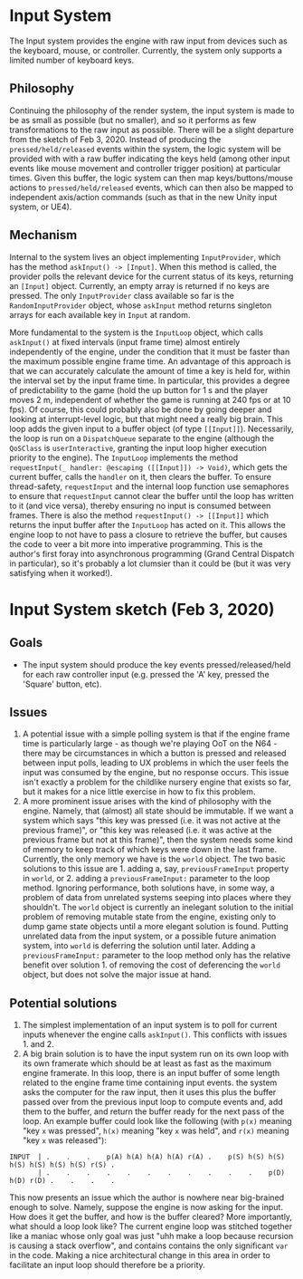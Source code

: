 # Input System
The Input system provides the engine with raw input from devices such as the keyboard, mouse, or controller. Currently, the system only supports a limited number of keyboard keys.

## Philosophy
Continuing the philosophy of the render system, the input system is made to be as small as possible (but no smaller), and so it performs as few transformations to the raw input as possible. There will be a slight departure from the sketch of Feb 3, 2020. Instead of producing the `pressed/held/released` events within the system, the logic system will be provided with with a raw buffer indicating the keys held (among other input events like mouse movement and controller trigger position) at particular times. Given this buffer, the logic system can then map keys/buttons/mouse actions to `pressed/held/released` events, which can then also be mapped to independent axis/action commands (such as that in the new Unity input system, or UE4).

## Mechanism
Internal to the system lives an object implementing `InputProvider`, which has the method `askInput() -> [Input]`. When this method is called, the provider polls the relevant device for the current status of its keys, returning an `[Input]` object. Currently, an empty array is returned if no keys are pressed. The only `InputProvider` class available so far is the `RandomInputProvider` object, whose `askInput` method returns singleton arrays for each available key in `Input` at random.

More fundamental to the system is the `InputLoop` object, which calls `askInput()` at fixed intervals (input frame time) almost entirely independently of the engine, under the condition that it must be faster than the maximum possible engine frame time. An advantage of this approach is that we can accurately calculate the amount of time a key is held for, within the interval set by the input frame time. In particular, this provides a degree of predictability to the game (hold the up button for 1 s and the player moves 2 m, independent of whether the game is running at 240 fps or at 10 fps). Of course, this could probably also be done by going deeper and looking at interrupt-level logic, but that might need a really big brain. This loop adds the given input to a buffer object (of type `[[Input]]`). Necessarily, the loop is run on a `DispatchQueue` separate to the engine (although the `QoSClass` is `userInteractive`, granting the input loop higher execution priority to the engine).  The `InputLoop` implements the method `requestInput(_ handler: @escaping ([[Input]]) -> Void)`, which gets the current buffer, calls the `handler` on it, then clears the buffer. To ensure thread-safety, `requestInput` and the internal loop function use semaphores to ensure that `requestInput` cannot clear the buffer until the loop has written to it (and vice versa), thereby ensuring no input is consumed between frames. There is also the method `requestInput() -> [[Input]]` which returns the input buffer after the `InputLoop` has acted on it. This allows the engine loop to not have to pass a closure to retrieve the buffer, but causes the code to veer a bit more into imperative programming. This is the author's first foray into asynchronous programming (Grand Central Dispatch in particular), so it's probably a lot clumsier than it could be (but it was very satisfying when it worked!). 

#  Input System sketch (Feb 3, 2020)
## Goals
* The input system should produce the key events pressed/released/held for each raw controller input (e.g. pressed the 'A' key, pressed the 'Square' button, etc).

## Issues
1. A potential issue with a simple polling system is that if the engine frame time is particularly large - as though we're playing OoT on the N64 - there may be circumstances in which a button is pressed and released between input polls, leading to UX problems in which the user feels the input was consumed by the engine, but no response occurs. This issue isn't exactly a problem for the childlike nursery engine that exists so far, but it makes for a nice little exercise in how to fix this problem.
2. A more prominent issue arises with the kind of philosophy with the engine. Namely, that (almost) all state should be immutable. If we want a system which says "this key was pressed (i.e. it was not active at the previous frame)", or "this key was released (i.e. it was active at the previous frame but not at this frame)", then the system needs some kind of memory to keep track of which keys were down in the last frame. Currently, the only memory we have is the `world` object. The two basic solutions to this issue are 1. adding a, say, `previousFrameInput` property in `world`, or 2. adding a `previousFrameInput:` parameter to the loop method. Ignoring performance, both solutions have, in some way, a problem of data from unrelated systems seeping into places where they shouldn't. The `world` object is currently an inelegant solution to the initial problem of removing mutable state from the engine, existing only to dump game state objects until a more elegant solution is found. Putting unrelated data from the input system, or a possible future animation system, into `world` is deferring the solution until later. Adding a `previousFrameInput:` parameter to the loop method only has the relative benefit over solution 1. of removing the cost of deferencing the `world` object, but does not solve the major issue at hand.

## Potential solutions
1. The simplest implementation of an input system is to poll for current inputs whenever the engine calls `askInput()`. This conflicts with issues 1. and 2.
2. A big brain solution is to have the input system run on its own loop with its own framerate which should be at least as fast as the maximum engine framerate. In this loop, there is an input buffer of some length related to the engine frame time containing input events. the system asks the computer for the raw input, then it uses this plus the buffer passed over from the previous input loop to compute events and, add them to the buffer, and return the buffer ready for the next pass of the loop. An example buffer could look like the following (with `p(x)` meaning "key `x` was pressed", `h(x)` meaning "key `x` was held", and `r(x)` meaning "key `x` was released"):
```
INPUT  | .    .    .    p(A) h(A) h(A) h(A) r(A) .    p(S) h(S) h(S) h(S) h(S) h(S) h(S) r(S) .
       | .    .    .    .    .    .    .    .    .    .    .    p(D) h(D) r(D) .    .    .    .
```
This now presents an issue which the author is nowhere near big-brained enough to solve. Namely, suppose the engine is now asking for the input. How does it get the buffer, and how is the buffer cleared? More importantly, what should a loop look like? The current engine loop was stitched together like a maniac whose only goal was just "uhh make a loop because recursion is causing a stack overflow", and contains contains the only significant `var` in the code. Making a nice architectural change in this area in order to facilitate an input loop should therefore be a priority. 


